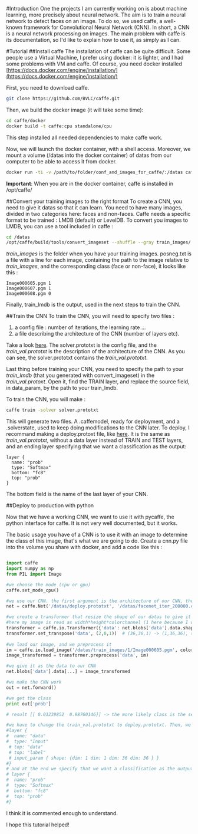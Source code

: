 
#Introduction
One the projects I am currently working on is about machine learning, more precisely about neural network.
The aim is to train a neural network to detect faces on an image. To do so, we used caffe, a well-known framework for Convolutional Neural Network (CNN).
In short, a CNN is a neural network processing on images. The main problem with caffe is its documentation, so I'd like to explain how to use it, as simply as I can.

#Tutorial
##Install caffe
The installation of caffe can be quite difficult. Some people use a Virtual Machine, I prefer using docker: it is lighter, and I had some problems with VM and caffe.
Of course, you need docker installed [https://docs.docker.com/engine/installation/](https://docs.docker.com/engine/installation/)

First, you need to download caffe.

```bash
git clone https://github.com/BVLC/caffe.git
```

Then, we build the docker image (it will take some time):

```bash
cd caffe/docker
docker build -t caffe:cpu standalone/cpu
```
This step installed all needed dependencies to make caffe work.

Now, we will launch the docker container, with a shell access. Moreover, we mount a volume (/datas into the docker container) of datas from our computer to be able to access it from docker.

```bash
docker run -ti -v /path/to/folder/conf_and_images_for_caffe/:/datas caffe:cpu bash
```
**Important**: When you are in the docker container, caffe is installed in /opt/caffe/


##Convert your training images to the right format
To create a CNN, you need to give it datas so that it can learn. You need to have many images, divided in two categories here: faces and non-faces. Caffe needs a specific format to be trained : LMDB (default) or LevelDB.
To convert you images to LMDB, you can use a tool included in caffe :

```bash
cd /datas
/opt/caffe/build/tools/convert_imageset --shuffle --gray train_images/ posneg.txt train_lmdb
```
*train_images* is the folder when you have your training images. posneg.txt is a file with a line for each image, containing the path to the image relative to *train_images*, and the corresponding class (face or non-face), it looks like this :

```
Image000605.pgm 1
Image000607.pgm 1
Image000608.pgm 0
```

Finally, train_lmdb is the output, used in the next steps to train the CNN.

##Train the CNN
To train the CNN, you will need to specify two files : 

1. a config file : number of iterations, the learning rate ...
2. a file describing the architecture of the CNN (number of layers etc).

Take a look [here](https://github.com/BVLC/caffe/tree/master/models/bvlc_googlenet). The solver.prototxt is the config file, and the *train_val.prototxt* is the description of the architecture of the CNN. As you can see, the solver.prototxt contains the *train_val.prototxt*.

Last thing before training your CNN, you need to specify the path to your *train_lmdb* (that you generated with convert_imageset) in the *train_val.protoxt*. Open it, find the TRAIN layer, and replace the source field, in data_param, by the path to your train_lmdb.

To train the CNN, you will make :

```bash
caffe train -solver solver.prototxt
```

This will generate two files. A .caffemodel, ready for deployment, and a .solverstate, used to keep doing modifications to the CNN later. 
To deploy, I recommand making a deploy.protoxt file, like [here](https://github.com/BVLC/caffe/blob/master/models/bvlc_googlenet/deploy.prototxt). It is the same as *train_val.prototxt*, without a data layer instead of TRAIN and TEST layers, and an ending layer specifying that we want a classification as the output:

```
layer {
  name: "prob"
  type: "Softmax"
  bottom: "fc8"
  top: "prob"
}
```
The bottom field is the name of the last layer of your CNN.


##Deploy to production with python

Now that we have a working CNN, we want to use it with pycaffe, the python interface for caffe. It is not very well documented, but it works.

The basic usage you have of a CNN is to use it with an image to determine the class of this image, that's what we are going to do.
Create a cnn.py file into the volume you share with docker, and add a code like this :

```python

import caffe
import numpy as np
from PIL import Image

#we choose the mode (cpu or gpu)
caffe.set_mode_cpu()

#we use our CNN. the first argument is the architecture of our CNN, the second one are the weights
net = caffe.Net('/datas/deploy.prototxt', '/datas/facenet_iter_200000.caffemodel', caffe.TEST)

#we create a transformer that resize the shape of our datas to give it to the CNN
#here my image is read as width*height*colorchannel (1 here because I work in black and white)
transformer = caffe.io.Transformer({'data': net.blobs['data'].data.shape})
transformer.set_transpose('data', (2,0,1))  # (36,36,1) -> (1,36,36), seen as (1,1,36,36) to the network
 
#we load our image, and we preprocess it                          
im = caffe.io.load_image('/datas/train_images/1/Image000605.pgm', color=False)
image_transformed = transformer.preprocess('data', im)

#we give it as the data to our CNN
net.blobs['data'].data[...] = image_transformed

#we make the CNN work
out = net.forward()

#we get the class
print out['prob']

# result [[ 0.01239852  0.98760146]] -> the more likely class is the second one (face), so this image is a face.

#we have to change the train_val.prototxt to deploy.prototxt. Then, we remove the train and test label, and put this one 
#layer {
#  name: "data"
#  type: "Input"
 # top: "data"
 # top: "label"
 # input_param { shape: {dim: 1 dim: 1 dim: 36 dim: 36 } }
#} 
# and at the end we specify that we want a classification as the output
# layer {
#  name: "prob"
#  type: "Softmax"
#  bottom: "fc8"
#  top: "prob"
#}
```

I think it is commented enough to understand.

I hope this tutorial helped!




